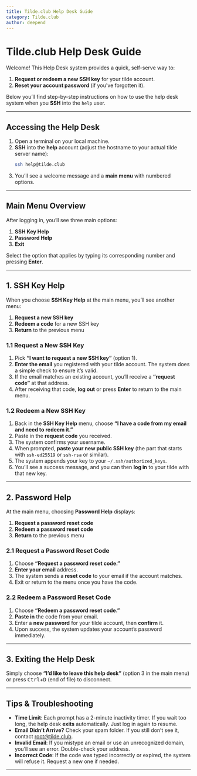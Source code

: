 ```yaml
---
title: Tilde.club Help Desk Guide
category: Tilde.club
author: deepend
---
```


# Tilde.club Help Desk Guide

Welcome! This Help Desk system provides a quick, self-serve way to:

1. **Request or redeem a new SSH key** for your tilde account.  
2. **Reset your account password** (if you've forgotten it).

Below you’ll find step-by-step instructions on how to use the help desk system when you **SSH** into the `help` user. 

---

## Accessing the Help Desk

1. Open a terminal on your local machine.  
2. **SSH** into the **help** account (adjust the hostname to your actual tilde server name):
   ```bash
   ssh help@tilde.club
   ```
3. You’ll see a welcome message and a **main menu** with numbered options.

---

## Main Menu Overview

After logging in, you’ll see three main options:

1. **SSH Key Help**  
2. **Password Help**  
3. **Exit**

Select the option that applies by typing its corresponding number and pressing **Enter**.

---

## 1. SSH Key Help

When you choose **SSH Key Help** at the main menu, you’ll see another menu:

1. **Request a new SSH key**  
2. **Redeem a code** for a new SSH key  
3. **Return** to the previous menu

### 1.1 Request a New SSH Key

1. Pick **“I want to request a new SSH key”** (option 1).  
2. **Enter the email** you registered with your tilde account. The system does a simple check to ensure it’s valid.  
3. If the email matches an existing account, you’ll receive a **“request code”** at that address.  
4. After receiving that code, **log out** or press **Enter** to return to the main menu.

### 1.2 Redeem a New SSH Key

1. Back in the **SSH Key Help** menu, choose **“I have a code from my email and need to redeem it.”**  
2. Paste in the **request code** you received.  
3. The system confirms your username.  
4. When prompted, **paste your new public SSH key** (the part that starts with `ssh-ed25519` or `ssh-rsa` or similar).  
5. The system appends your key to your `~/.ssh/authorized_keys`.  
6. You’ll see a success message, and you can then **log in** to your tilde with that new key.

---

## 2. Password Help

At the main menu, choosing **Password Help** displays:

1. **Request a password reset code**  
2. **Redeem a password reset code**  
3. **Return** to the previous menu

### 2.1 Request a Password Reset Code

1. Choose **“Request a password reset code.”**  
2. **Enter your email** address.  
3. The system sends a **reset code** to your email if the account matches.  
4. Exit or return to the menu once you have the code.

### 2.2 Redeem a Password Reset Code

1. Choose **“Redeem a password reset code.”**  
2. **Paste in** the code from your email.  
3. Enter a **new password** for your tilde account, then **confirm** it.  
4. Upon success, the system updates your account’s password immediately.

---

## 3. Exiting the Help Desk

Simply choose **“I’d like to leave this help desk”** (option 3 in the main menu) or press <kbd>Ctrl</kbd>+<kbd>D</kbd> (end of file) to disconnect.

---

## Tips & Troubleshooting

- **Time Limit**: Each prompt has a 2-minute inactivity timer. If you wait too long, the help desk **exits** automatically. Just log in again to resume.  
- **Email Didn’t Arrive?** Check your spam folder. If you still don’t see it, contact root@tilde.club.  
- **Invalid Email**: If you mistype an email or use an unrecognized domain, you’ll see an error. Double-check your address.  
- **Incorrect Code**: If the code was typed incorrectly or expired, the system will refuse it. Request a new one if needed.  

---
